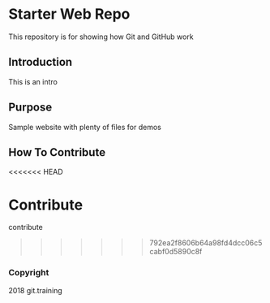 # Starter Web Repo

This repository is for showing how Git and GitHub work

## Introduction

This is an intro

## Purpose

Sample website with plenty of files for demos

## How To Contribute
<<<<<<< HEAD

Contribute
=======
contribute
>>>>>>> 792ea2f8606b64a98fd4dcc06c5cabf0d5890c8f

### Copyright
2018 git.training
